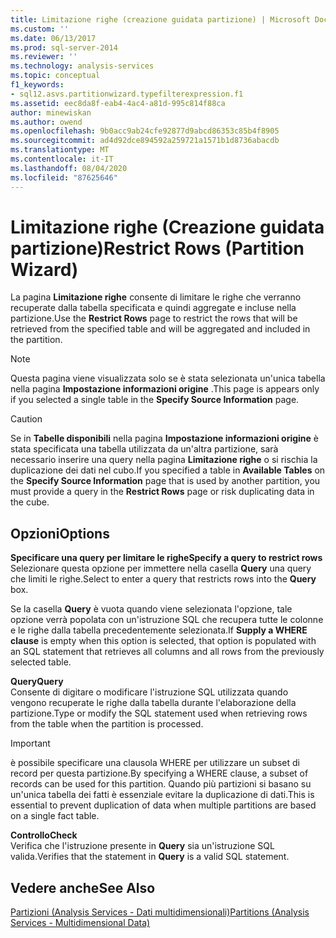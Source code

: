 ```yaml
---
title: Limitazione righe (creazione guidata partizione) | Microsoft Docs
ms.custom: ''
ms.date: 06/13/2017
ms.prod: sql-server-2014
ms.reviewer: ''
ms.technology: analysis-services
ms.topic: conceptual
f1_keywords:
- sql12.asvs.partitionwizard.typefilterexpression.f1
ms.assetid: eec8da8f-eab4-4ac4-a81d-995c814f88ca
author: minewiskan
ms.author: owend
ms.openlocfilehash: 9b0acc9ab24cfe92877d9abcd86353c85b4f8905
ms.sourcegitcommit: ad4d92dce894592a259721a1571b1d8736abacdb
ms.translationtype: MT
ms.contentlocale: it-IT
ms.lasthandoff: 08/04/2020
ms.locfileid: "87625646"
---
```

# <a name="restrict-rows-partition-wizard"></a><span data-ttu-id="b0715-102">Limitazione righe (Creazione guidata partizione)</span><span class="sxs-lookup"><span data-stu-id="b0715-102">Restrict Rows (Partition Wizard)</span></span>
  <span data-ttu-id="b0715-103">La pagina **Limitazione righe** consente di limitare le righe che verranno recuperate dalla tabella specificata e quindi aggregate e incluse nella partizione.</span><span class="sxs-lookup"><span data-stu-id="b0715-103">Use the **Restrict Rows** page to restrict the rows that will be retrieved from the specified table and will be aggregated and included in the partition.</span></span>  
  
> [!NOTE]  
>  <span data-ttu-id="b0715-104"> Questa pagina viene visualizzata solo se è stata selezionata un'unica tabella nella pagina **Impostazione informazioni origine** .</span><span class="sxs-lookup"><span data-stu-id="b0715-104">This page is appears only if you selected a single table in the **Specify Source Information** page.</span></span>  
  
> [!CAUTION]  
>  <span data-ttu-id="b0715-105"> Se in **Tabelle disponibili** nella pagina **Impostazione informazioni origine** è stata specificata una tabella utilizzata da un'altra partizione, sarà necessario inserire una query nella pagina **Limitazione righe** o si rischia la duplicazione dei dati nel cubo.</span><span class="sxs-lookup"><span data-stu-id="b0715-105">If you specified a table in **Available Tables** on the **Specify Source Information** page that is used by another partition, you must provide a query in the **Restrict Rows** page or risk duplicating data in the cube.</span></span>  
  
## <a name="options"></a><span data-ttu-id="b0715-106">Opzioni</span><span class="sxs-lookup"><span data-stu-id="b0715-106">Options</span></span>  
 <span data-ttu-id="b0715-107">**Specificare una query per limitare le righe**</span><span class="sxs-lookup"><span data-stu-id="b0715-107">**Specify a query to restrict rows**</span></span>  
 <span data-ttu-id="b0715-108">Selezionare questa opzione per immettere nella casella **Query** una query che limiti le righe.</span><span class="sxs-lookup"><span data-stu-id="b0715-108">Select to enter a query that restricts rows into the **Query** box.</span></span>  
  
 <span data-ttu-id="b0715-109">Se la casella **Query** è vuota quando viene selezionata l'opzione, tale opzione verrà popolata con un'istruzione SQL che recupera tutte le colonne e le righe dalla tabella precedentemente selezionata.</span><span class="sxs-lookup"><span data-stu-id="b0715-109">If **Supply a WHERE clause** is empty when this option is selected, that option is populated with an SQL statement that retrieves all columns and all rows from the previously selected table.</span></span>  
  
 <span data-ttu-id="b0715-110">**Query**</span><span class="sxs-lookup"><span data-stu-id="b0715-110">**Query**</span></span>  
 <span data-ttu-id="b0715-111">Consente di digitare o modificare l'istruzione SQL utilizzata quando vengono recuperate le righe dalla tabella durante l'elaborazione della partizione.</span><span class="sxs-lookup"><span data-stu-id="b0715-111">Type or modify the SQL statement used when retrieving rows from the table when the partition is processed.</span></span>  
  
> [!IMPORTANT]  
>  <span data-ttu-id="b0715-112">è possibile specificare una clausola WHERE per utilizzare un subset di record per questa partizione.</span><span class="sxs-lookup"><span data-stu-id="b0715-112">By specifying a WHERE clause, a subset of records can be used for this partition.</span></span> <span data-ttu-id="b0715-113">Quando più partizioni si basano su un'unica tabella dei fatti è essenziale evitare la duplicazione di dati.</span><span class="sxs-lookup"><span data-stu-id="b0715-113">This is essential to prevent duplication of data when multiple partitions are based on a single fact table.</span></span>  
  
 <span data-ttu-id="b0715-114">**Controllo**</span><span class="sxs-lookup"><span data-stu-id="b0715-114">**Check**</span></span>  
 <span data-ttu-id="b0715-115">Verifica che l'istruzione presente in **Query** sia un'istruzione SQL valida.</span><span class="sxs-lookup"><span data-stu-id="b0715-115">Verifies that the statement in **Query** is a valid SQL statement.</span></span>  
  
## <a name="see-also"></a><span data-ttu-id="b0715-116">Vedere anche</span><span class="sxs-lookup"><span data-stu-id="b0715-116">See Also</span></span>  
 [<span data-ttu-id="b0715-117">Partizioni &#40;Analysis Services - Dati multidimensionali&#41;</span><span class="sxs-lookup"><span data-stu-id="b0715-117">Partitions &#40;Analysis Services - Multidimensional Data&#41;</span></span>](multidimensional-models-olap-logical-cube-objects/partitions-analysis-services-multidimensional-data.md)  
  
  
